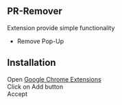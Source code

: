 ## PR-Remover
Extension provide simple functionality

* Remove Pop-Up

## Installation
Open [Google Chrome Extensions](https://chrome.google.com/webstore/detail/pr-remover/aojchjhafaloaefbkknmcffeamjkpidg/related)  
Click on Add button  
Accept